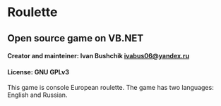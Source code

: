 # Roulette

## Open source game on VB.NET

#### Creator and mainteiner: Ivan Bushchik <ivabus06@yandex.ru>

#### License: GNU GPLv3

This game is console European roulette.
The game has two languages: English and Russian.